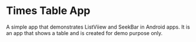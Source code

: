 # Times Table App
A simple app that demonstrates ListViiew and SeekBar in Android apps. It is an app that shows a table and is created for demo purpose only.
